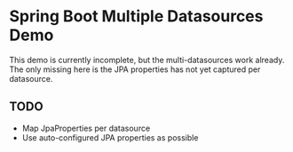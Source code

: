 # Spring Boot Multiple Datasources Demo

This demo is currently incomplete, but the multi-datasources work already.
The only missing here is the JPA properties has not yet captured per datasource.

## TODO

- Map JpaProperties per datasource
- Use auto-configured JPA properties as possible